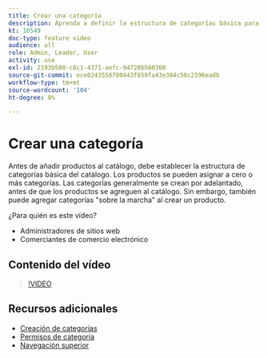 ```yaml
---
title: Crear una categoría
description: Aprenda a definir la estructura de categorías básica para su catálogo de productos.
kt: 10549
doc-type: feature video
audience: all
role: Admin, Leader, User
activity: use
exl-id: 2193b580-c8c1-4371-aefc-94720b560360
source-git-commit: ece0243558780443f859fa43e384c56c2596eadb
workflow-type: tm+mt
source-wordcount: '104'
ht-degree: 0%

---
```


# Crear una categoría

Antes de añadir productos al catálogo, debe establecer la estructura de categorías básica del catálogo. Los productos se pueden asignar a cero o más categorías. Las categorías generalmente se crean por adelantado, antes de que los productos se agreguen al catálogo. Sin embargo, también puede agregar categorías &quot;sobre la marcha&quot; al crear un producto.

¿Para quién es este vídeo?

- Administradores de sitios web
- Comerciantes de comercio electrónico

## Contenido del vídeo

>[!VIDEO](https://video.tv.adobe.com/v/343746?quality=12&learn=on)

## Recursos adicionales

- [Creación de categorías](https://docs.magento.com/user-guide/catalog/category-create.html)
- [Permisos de categoría](https://docs.magento.com/user-guide/catalog/category-permissions.html)
- [Navegación superior](https://docs.magento.com/user-guide/catalog/navigation-top.html)
